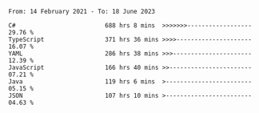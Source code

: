 <!-- [![Top Langs](https://github-readme-stats.vercel.app/api/top-langs/?username=thititongumpun&layout=compact&langs_count=7&theme=prussian)](https://github.com/thititongumpun)
[![Anurag's GitHub stats](https://github-readme-stats.vercel.app/api?username=thititongumpun&hide=stars&show_icons=true&theme=prussian)](https://github.com/thititongumpun) -->

<!--START_SECTION:waka-->

```text
From: 14 February 2021 - To: 18 June 2023

C#                         688 hrs 8 mins  >>>>>>>------------------   29.76 %
TypeScript                 371 hrs 36 mins >>>>---------------------   16.07 %
YAML                       286 hrs 38 mins >>>----------------------   12.39 %
JavaScript                 166 hrs 40 mins >>-----------------------   07.21 %
Java                       119 hrs 6 mins  >------------------------   05.15 %
JSON                       107 hrs 10 mins >------------------------   04.63 %
```

<!--END_SECTION:waka-->

